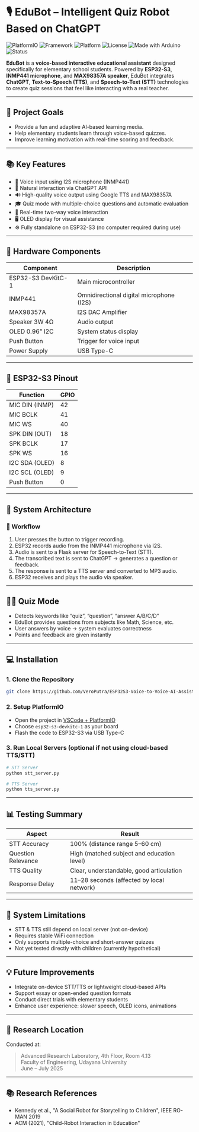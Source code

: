 
# 🎙️ EduBot – Intelligent Quiz Robot Based on ChatGPT

![PlatformIO](https://img.shields.io/badge/development%20env-PlatformIO-orange.svg)
![Framework](https://img.shields.io/badge/framework-Arduino-blue.svg)
![Platform](https://img.shields.io/badge/platform-ESP32--S3-blue.svg)
![License](https://img.shields.io/github/license/VeroPutra/ESP32S3-Voice-to-Voice-AI-Assistant)
![Made with Arduino](https://img.shields.io/badge/made%20with-Arduino-1abc9c.svg)
![Status](https://img.shields.io/badge/status-beta-yellow)

**EduBot** is a **voice-based interactive educational assistant** designed specifically for elementary school students. Powered by **ESP32-S3**, **INMP441 microphone**, and **MAX98357A speaker**, EduBot integrates **ChatGPT**, **Text-to-Speech (TTS)**, and **Speech-to-Text (STT)** technologies to create quiz sessions that feel like interacting with a real teacher.

---

## 🎯 Project Goals

- Provide a fun and adaptive AI-based learning media.
- Help elementary students learn through voice-based quizzes.
- Improve learning motivation with real-time scoring and feedback.

---

## 📚 Key Features

- 🎤 Voice input using I2S microphone (INMP441)
- 🧠 Natural interaction via ChatGPT API
- 🔊 High-quality voice output using Google TTS and MAX98357A
- 🎓 Quiz mode with multiple-choice questions and automatic evaluation
- 🔁 Real-time two-way voice interaction
- 🖥️ OLED display for visual assistance
- ⚙️ Fully standalone on ESP32-S3 (no computer required during use)

---

## 🧰 Hardware Components

| Component              | Description                              |
|------------------------|------------------------------------------|
| ESP32-S3 DevKitC-1     | Main microcontroller                     |
| INMP441                | Omnidirectional digital microphone (I2S) |
| MAX98357A              | I2S DAC Amplifier                        |
| Speaker 3W 4Ω          | Audio output                             |
| OLED 0.96” I2C         | System status display                    |
| Push Button            | Trigger for voice input                  |
| Power Supply           | USB Type-C                               |

---

## 🔌 ESP32-S3 Pinout

| Function         | GPIO |
|------------------|------|
| MIC DIN (INMP)   | 42   |
| MIC BCLK         | 41   |
| MIC WS           | 40   |
| SPK DIN (OUT)    | 18   |
| SPK BCLK         | 17   |
| SPK WS           | 16   |
| I2C SDA (OLED)   | 8    |
| I2C SCL (OLED)   | 9    |
| Push Button      | 0    |

---

## 🧪 System Architecture

### 🔁 Workflow

1. User presses the button to trigger recording.
2. ESP32 records audio from the INMP441 microphone via I2S.
3. Audio is sent to a Flask server for Speech-to-Text (STT).
4. The transcribed text is sent to ChatGPT → generates a question or feedback.
5. The response is sent to a TTS server and converted to MP3 audio.
6. ESP32 receives and plays the audio via speaker.

---

## 🧑‍🏫 Quiz Mode

- Detects keywords like “quiz”, “question”, “answer A/B/C/D”
- EduBot provides questions from subjects like Math, Science, etc.
- User answers by voice → system evaluates correctness
- Points and feedback are given instantly

---

## 💻 Installation

### 1. Clone the Repository

```bash
git clone https://github.com/VeroPutra/ESP32S3-Voice-to-Voice-AI-Assistant
```

### 2. Setup PlatformIO

- Open the project in [VSCode + PlatformIO](https://platformio.org/)
- Choose `esp32-s3-devkitc-1` as your board
- Flash the code to ESP32-S3 via USB Type-C

### 3. Run Local Servers (optional if not using cloud-based TTS/STT)

```bash
# STT Server
python stt_server.py

# TTS Server
python tts_server.py
```

---

## 📊 Testing Summary

| Aspect           | Result                                        |
|------------------|-----------------------------------------------|
| STT Accuracy     | 100% (distance range 5–60 cm)                 |
| Question Relevance | High (matched subject and education level) |
| TTS Quality      | Clear, understandable, good articulation      |
| Response Delay   | 11–28 seconds (affected by local network)     |

---

## 🧩 System Limitations

- STT & TTS still depend on local server (not on-device)
- Requires stable WiFi connection
- Only supports multiple-choice and short-answer quizzes
- Not yet tested directly with children (currently hypothetical)

---

## 💡 Future Improvements

- Integrate on-device STT/TTS or lightweight cloud-based APIs
- Support essay or open-ended question formats
- Conduct direct trials with elementary students
- Enhance user experience: slower speech, OLED icons, animations

---

## 📍 Research Location

Conducted at:
> Advanced Research Laboratory, 4th Floor, Room 4.13  
> Faculty of Engineering, Udayana University  
> June – July 2025

---

## 📚 Research References

- Kennedy et al., "A Social Robot for Storytelling to Children", IEEE RO-MAN 2019
- ACM (2021), "Child-Robot Interaction in Education"
